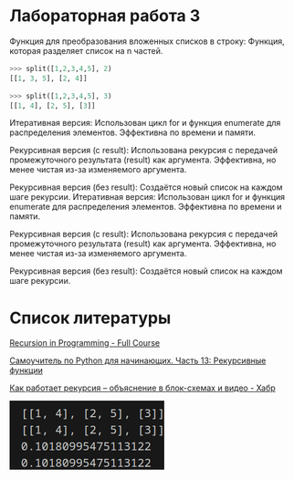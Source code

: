 # Лабораторная работа 3
Функция для преобразования вложенных списков в строку:
    Функция, которая разделяет список на n частей.

```python
>>> split([1,2,3,4,5], 2)
[[1, 3, 5], [2, 4]]
```

```python
>>> split([1,2,3,4,5], 3)
[[1, 4], [2, 5], [3]]
```

   
Итеративная версия:
Использован цикл for и функция enumerate для распределения элементов.
Эффективна по времени и памяти.


Рекурсивная версия (с result):
Использована рекурсия с передачей промежуточного результата (result) как аргумента.
Эффективна, но менее чистая из-за изменяемого аргумента.


Рекурсивная версия (без result):
Создаётся новый список на каждом шаге рекурсии.
Итеративная версия:
Использован цикл for и функция enumerate для распределения элементов.
Эффективна по времени и памяти.


Рекурсивная версия (с result):
Использована рекурсия с передачей промежуточного результата (result) как аргумента.
Эффективна, но менее чистая из-за изменяемого аргумента.


Рекурсивная версия (без result):
Создаётся новый список на каждом шаге рекурсии.

# Список литературы
[Recursion in Programming - Full Course](https://youtu.be/IJDJ0kBx2LM)

[Самоучитель по Python для начинающих. Часть 13: Рекурсивные функции](https://proglib.io/p/samouchitel-po-python-dlya-nachinayushchih-chast-13-rekursivnye-funkcii-2023-01-23)

[Как работает рекурсия – объяснение в блок-схемах и видео - Хабр](https://habr.com/ru/articles/337030/)

![Alt text](Screenshot_20250313_130705.png)

